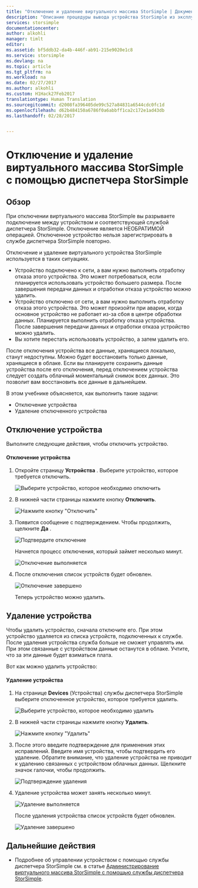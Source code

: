 ```yaml
---
title: "Отключение и удаление виртуального массива StorSimple | Документация Майкрософт"
description: "Описание процедуры вывода устройства StorSimple из эксплуатации путем его отключения и последующего удаления."
services: storsimple
documentationcenter: 
author: alkohli
manager: timlt
editor: 
ms.assetid: bf5ddb32-da4b-446f-ab91-215e9020e1c8
ms.service: storsimple
ms.devlang: na
ms.topic: article
ms.tgt_pltfrm: na
ms.workload: na
ms.date: 02/27/2017
ms.author: alkohli
ms.custom: H1Hack27Feb2017
translationtype: Human Translation
ms.sourcegitcommit: d2008fa396405de99c527a84831a6544cdc0fc1d
ms.openlocfilehash: d62b484150a6786f0a6abbff1ca2c172e1ad43db
ms.lasthandoff: 02/28/2017


---
```

# <a name="deactivate-and-delete-a-storsimple-virtual-array-via-storsimple-manager"></a>Отключение и удаление виртуального массива StorSimple с помощью диспетчера StorSimple
## <a name="overview"></a>Обзор
При отключении виртуального массива StorSimple вы разрываете подключение между устройством и соответствующей службой диспетчера StorSimple. Отключение является НЕОБРАТИМОЙ операцией. Отключенное устройство нельзя зарегистрировать в службе диспетчера StorSimple повторно.

Отключение и удаление виртуального устройства StorSimple используется в таких ситуациях.

* Устройство подключено к сети, а вам нужно выполнить отработку отказа этого устройства. Это может потребоваться, если планируется использовать устройство большего размера. После завершения передачи данных и отработки отказа устройство можно удалить.
* Устройство отключено от сети, а вам нужно выполнить отработку отказа этого устройства. Это может произойти при аварии, когда основное устройство не работает из-за сбоя в центре обработки данных. Планируется выполнить отработку отказа устройства. После завершения передачи данных и отработки отказа устройство можно удалить.
* Вы хотите перестать использовать устройство, а затем удалить его. 

После отключения устройства все данные, хранящиеся локально, станут недоступны. Можно будет восстановить только данные, хранящиеся в облаке. Если вы планируете сохранить данные устройства после его отключения, перед отключением устройства следует создать облачный моментальный снимок всех данных. Это позволит вам восстановить все данные в дальнейшем.

В этом учебнике объясняется, как выполнить такие задачи:

* Отключение устройства 
* Удаление отключенного устройства

## <a name="deactivate-a-device"></a>Отключение устройства
Выполните следующие действия, чтобы отключить устройство.

#### <a name="to-deactivate-the-device"></a>Отключение устройства
1. Откройте страницу **Устройства** . Выберите устройство, которое требуется отключить.
   
    ![Выберите устройство, которое необходимо отключить](./media/storsimple-ova-deactivate-and-delete-device/deactivate1m.png)
2. В нижней части страницы нажмите кнопку **Отключить**.
   
    ![Нажмите кнопку "Отключить"](./media/storsimple-ova-deactivate-and-delete-device/deactivate2m.png)
3. Появится сообщение с подтверждением. Чтобы продолжить, щелкните **Да** . 
   
    ![Подтвердите отключение](./media/storsimple-ova-deactivate-and-delete-device/deactivate3m.png)
   
    Начнется процесс отключения, который займет несколько минут.
   
    ![Отключение выполняется](./media/storsimple-ova-deactivate-and-delete-device/deactivate4m.png)
4. После отключения список устройств будет обновлен. 
   
    ![Отключение завершено](./media/storsimple-ova-deactivate-and-delete-device/deactivate5m.png)
   
    Теперь устройство можно удалить. 

## <a name="delete-the-device"></a>Удаление устройства
Чтобы удалить устройство, сначала отключите его. При этом устройство удаляется из списка устройств, подключенных к службе. После удаления устройства служба больше не сможет управлять им. При этом связанные с устройством данные останутся в облаке. Учтите, что за эти данные будет взиматься плата. 

Вот как можно удалить устройство:

#### <a name="to-delete-the-device"></a>Удаление устройства
1. На странице **Devices** (Устройства) службы диспетчера StorSimple выберите отключенное устройство, которое требуется удалить.
   
   ![Выберите устройство, которое необходимо удалить](./media/storsimple-ova-deactivate-and-delete-device/deactivate5m.png)
2. В нижней части страницы нажмите кнопку **Удалить**.
   
   ![Нажмите кнопку "Удалить"](./media/storsimple-ova-deactivate-and-delete-device/deactivate6m.png)
3. После этого введите подтверждение для применения этих исправлений. Введите имя устройства, чтобы подтвердить его удаление. Обратите внимание, что удаление устройства не приводит к удалению связанных с устройством облачных данных. Щелкните значок галочки, чтобы продолжить.
   
   ![Подтверждение удаления](./media/storsimple-ova-deactivate-and-delete-device/deactivate7m.png) 
4. Удаление устройства может занять несколько минут. 
   
   ![Удаление выполняется](./media/storsimple-ova-deactivate-and-delete-device/deactivate8m.png)
   
    После удаления устройства список устройств будет обновлен.
   
   ![Удаление завершено](./media/storsimple-ova-deactivate-and-delete-device/deactivate9m.png)

## <a name="next-steps"></a>Дальнейшие действия
* Подробнее об управлении устройством с помощью службы диспетчера StorSimple см. в статье [Администрирование виртуального массива StorSimple с помощью службы диспетчера StorSimple](storsimple-ova-manager-service-administration.md). 


